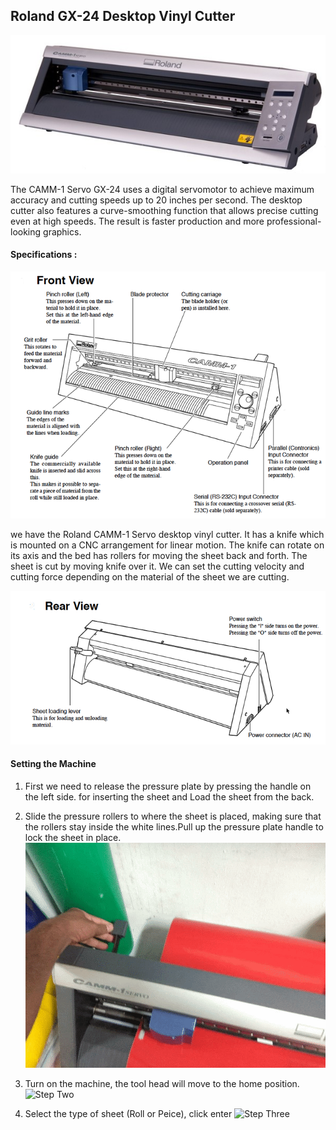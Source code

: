 ## Roland GX-24 Desktop Vinyl Cutter

![Roland](https://raw.githubusercontent.com/salmanfarisvp/fablab-docs/master/img/roland/roland.jpg)

The CAMM-1 Servo GX-24 uses a digital servomotor to achieve maximum accuracy and cutting speeds up to 20 inches per second. The desktop cutter also features a curve-smoothing function that allows precise cutting even at high speeds. The result is faster production and more professional-looking graphics.

#### Specifications :

![Spec One](https://raw.githubusercontent.com/salmanfarisvp/fablab-docs/master/img/roland/spec1.png)

we have the Roland CAMM-1 Servo desktop vinyl cutter. It has a knife which is mounted on a CNC arrangement for linear motion. The knife can rotate on its axis and the bed has rollers for moving the sheet back and forth. The sheet is cut by moving knife over it. We can set the cutting velocity and cutting force depending on the material of the sheet we are cutting.

![Spec Two](https://raw.githubusercontent.com/salmanfarisvp/fablab-docs/master/img/roland/spec2.png)


#### Setting the Machine

1. First we need to release the pressure plate by pressing the handle on the left side. for inserting the sheet and Load the sheet from the back.

2. Slide the pressure rollers to where the sheet is placed, making sure that the rollers stay inside the white lines.Pull up the pressure plate handle to lock the sheet in place.
    ![Step One](https://raw.githubusercontent.com/salmanfarisvp/fablab-docs/master/img/roland/step1.gif)

3. Turn on the machine, the tool head will move to the home position.
    ![Step Two](https://raw.githubusercontent.com/salmanfarisvp/fablab-docs/master/img/roland/step2.gif)

4. Select the type of sheet (Roll or Peice), click enter
    ![Step Three](https://raw.githubusercontent.com/salmanfarisvp/fablab-docs/master/img/roland/step3.gif)

